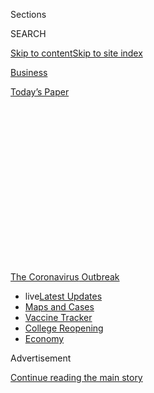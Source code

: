 <div id="app">

<div>

<div>

<div>

<div class="NYTAppHideMasthead css-1q2w90k e1suatyy0">

<div class="section css-ui9rw0 e1suatyy2">

<div class="css-eph4ug er09x8g0">

<div class="css-6n7j50">

</div>

<span class="css-1dv1kvn">Sections</span>

<div class="css-10488qs">

<span class="css-1dv1kvn">SEARCH</span>

</div>

[Skip to content](#site-content)[Skip to site
index](#site-index)

</div>

<div id="masthead-section-label" class="css-1wr3we4 eaxe0e00">

[Business](https://www.nytimes.com/section/business)

</div>

<div class="css-10698na e1huz5gh0">

</div>

</div>

<div id="masthead-bar-one" class="section hasLinks css-15hmgas e1csuq9d3">

<div class="css-uqyvli e1csuq9d0">

</div>

<div class="css-1uqjmks e1csuq9d1">

</div>

<div class="css-9e9ivx">

[](https://myaccount.nytimes.com/auth/login?response_type=cookie&client_id=vi)

</div>

<div class="css-1bvtpon e1csuq9d2">

[Today’s
Paper](https://www.nytimes.com/section/todayspaper)

</div>

</div>

</div>

</div>

<div data-aria-hidden="false">

<div id="site-content" data-role="main">

<div>

<div class="css-1aor85t" style="opacity:0.000000001;z-index:-1;visibility:hidden">

<div class="css-1hqnpie">

<div class="css-epjblv">

<span class="css-17xtcya">[Business](/section/business)</span><span class="css-x15j1o">|</span><span class="css-fwqvlz">Distilleries
Raced to Make Hand Sanitizer for the Pandemic. No
Longer.</span>

</div>

<div class="css-k008qs">

<div class="css-1iwv8en">

<span class="css-18z7m18"></span>

<div>

</div>

</div>

<span class="css-1n6z4y">https://nyti.ms/2XrDIfc</span>

<div class="css-1705lsu">

<div class="css-4xjgmj">

<div class="css-4skfbu" data-role="toolbar" data-aria-label="Social Media Share buttons, Save button, and Comments Panel with current comment count" data-testid="share-tools">

  - 
  - 
  - 
  - 
    
    <div class="css-6n7j50">
    
    </div>

  - 
  - 

</div>

</div>

</div>

</div>

</div>

</div>

<div id="NYT_TOP_BANNER_REGION" class="css-13pd83m">

<div>

<div id="styln-prism-menu-1592847958612" class="section interactive-content interactive-size-medium css-1edisqu">

<div class="css-17ih8de interactive-body">

<div id="scroll-container" class="css-1gj85ro">

[<span class="styln-title-wrap"><span class="css-1pje3qr">The
Coronavirus</span><span class="css-1pje3qr">
Outbreak</span></span>](https://www.nytimes.com/news-event/coronavirus?action=click&pgtype=Article&state=default&region=TOP_BANNER&context=storylines_menu)

  - <span class="css-kqxiym" data-emphasize="true">live</span>[Latest
    Updates](https://www.nytimes.com/2020/08/04/world/coronavirus-cases.html?action=click&pgtype=Article&state=default&region=TOP_BANNER&context=storylines_menu)
  - [Maps and
    Cases](https://www.nytimes.com/interactive/2020/us/coronavirus-us-cases.html?action=click&pgtype=Article&state=default&region=TOP_BANNER&context=storylines_menu)
  - [Vaccine
    Tracker](https://www.nytimes.com/interactive/2020/science/coronavirus-vaccine-tracker.html?action=click&pgtype=Article&state=default&region=TOP_BANNER&context=storylines_menu)
  - [College
    Reopening](https://www.nytimes.com/2020/08/02/us/covid-college-reopening.html?action=click&pgtype=Article&state=default&region=TOP_BANNER&context=storylines_menu)
  - [Economy](https://www.nytimes.com/live/2020/08/04/business/stock-market-today-coronavirus?action=click&pgtype=Article&state=default&region=TOP_BANNER&context=storylines_menu)

</div>

</div>

</div>

</div>

</div>

<div id="top-wrapper" class="css-1sy8kpn">

<div id="top-slug" class="css-l9onyx">

Advertisement

</div>

[Continue reading the main
story](#after-top)

<div class="ad top-wrapper" style="text-align:center;height:100%;display:block;min-height:250px">

<div id="top" class="place-ad" data-position="top" data-size-key="top">

</div>

</div>

<div id="after-top">

</div>

</div>

<div>

<div id="sponsor-wrapper" class="css-1hyfx7x">

<div id="sponsor-slug" class="css-19vbshk">

Supported by

</div>

[Continue reading the main
story](#after-sponsor)

<div id="sponsor" class="ad sponsor-wrapper" style="text-align:center;height:100%;display:block">

</div>

<div id="after-sponsor">

</div>

</div>

<div class="css-186x18t">

</div>

<div class="css-1vkm6nb ehdk2mb0">

# Distilleries Raced to Make Hand Sanitizer for the Pandemic. No Longer.

</div>

Even though coronavirus cases have surged again, craft distilleries say
the business of making the disinfectant has become more difficult.

<div class="css-79elbk" data-testid="photoviewer-wrapper">

<div class="css-z3e15g" data-testid="photoviewer-wrapper-hidden">

</div>

<div class="css-1a48zt4 ehw59r15" data-testid="photoviewer-children">

![<span class="css-16f3y1r e13ogyst0" data-aria-hidden="true">Craft
distilleries like Dark Door Spirits in Tampa, Fla., shifted quickly to
make hand sanitizer. An employee there put stickers on bottles of the
disinfectant before
shipment.</span><span class="css-cnj6d5 e1z0qqy90" itemprop="copyrightHolder"><span class="css-1ly73wi e1tej78p0">Credit...</span><span><span>Eve
Edelheit for The New York
Times</span></span></span>](https://static01.nyt.com/images/2020/07/28/business/00virus-distilleries1/merlin_174824706_9513ed78-510a-479c-84bb-6771cf818c25-articleLarge.jpg?quality=75&auto=webp&disable=upscale)

</div>

</div>

<div class="css-18e8msd">

<div class="css-vp77d3 epjyd6m0">

<div class="css-1baulvz">

By [<span class="css-1baulvz last-byline" itemprop="name">Kellen
Browning</span>](https://www.nytimes.com/by/kellen-browning)

</div>

</div>

  - Aug. 4, 2020, <span class="css-epvm6">5:00 a.m.
    ET</span>

  - 
    
    <div class="css-4xjgmj">
    
    <div class="css-d8bdto" data-role="toolbar" data-aria-label="Social Media Share buttons, Save button, and Comments Panel with current comment count" data-testid="share-tools">
    
      - 
      - 
      - 
      - 
        
        <div class="css-6n7j50">
        
        </div>
    
      - 
      - 
    
    </div>
    
    </div>

</div>

</div>

<div class="section meteredContent css-1r7ky0e" name="articleBody" itemprop="articleBody">

<div class="css-1fanzo5 StoryBodyCompanionColumn">

<div class="css-53u6y8">

As the [coronavirus
pandemic](https://www.nytimes.com/news-event/coronavirus?action=click&pgtype=Article&state=default&module=styln-coronavirus&region=TOP_BANNER&context=storylines_menu)
shuttered bars and restaurants in March, Phil McDaniel’s craft
distillery in St. Augustine, Fla., stopped producing bourbon. Then he
realized there was one alcohol-based product he could make that people
would still clamor for: hand sanitizer.

His [St. Augustine Distillery](http://staugustinedistillery.com/) soon
churned out the first of what became 10,000 gallons of the disinfectant.
With sanitizer in short supply nationwide, he quickly sold and donated
most of the supplies to hospitals and emergency responders along
Florida’s northeastern coast.

“In the beginning, it was just unbelievable, the sort of frenetic demand
that was out there,” said Mr. McDaniel, 62. “It was so gratifying to us
to be able to come in and help.”

But [as virus cases have spiked
again](https://www.nytimes.com/interactive/2020/world/coronavirus-maps.html?action=click&module=Top%20Stories&pgtype=Homepage)
in Florida and other states, Mr. McDaniel said he had no plans to make
more sanitizer. That’s because the early demand he experienced tailed
off in June when large brands like Purell were able to pump out more
product. The price for sanitizer, which had hovered at $50 a gallon,
plunged to around $15 a gallon. Today, he still has about 1,000 gallons
of it, spread between 250-gallon square totes of finished product and
50-gallon drums of ingredients, sitting in a warehouse.

</div>

</div>

<div class="css-1fanzo5 StoryBodyCompanionColumn">

<div class="css-53u6y8">

Mr. McDaniel is one of more than 800 craft distillers across the United
States who leapt into action to help in the first wave of the pandemic,
urged on by federal agencies, but who are now hesitant to invest more
time and money into those efforts. With demand for sanitizer
fluctuating, distillers have faced unforeseen costs and excess supplies
that they could not get rid of.

</div>

</div>

<div class="css-79elbk" data-testid="photoviewer-wrapper">

<div class="css-z3e15g" data-testid="photoviewer-wrapper-hidden">

</div>

<div class="css-1a48zt4 ehw59r15" data-testid="photoviewer-children">

![<span class="css-16f3y1r e13ogyst0" data-aria-hidden="true">St.
Augustine Distillery made 10,000 gallons of disinfectant and distributed
most of the supplies to hospitals and emergency responders along
Florida’s northeastern
coast.</span><span class="css-cnj6d5 e1z0qqy90" itemprop="copyrightHolder"><span class="css-1ly73wi e1tej78p0">Credit...</span><span>St.
Augustine
Distillery</span></span>](https://static01.nyt.com/images/2020/07/28/business/00virus-distilleries2/merlin_175038075_c2418889-c06a-4714-936f-e11485da6256-articleLarge.jpg?quality=75&auto=webp&disable=upscale)

</div>

</div>

<div class="css-1fanzo5 StoryBodyCompanionColumn">

<div class="css-53u6y8">

At the same time, the economics of the $3.2 billion craft beverage
industry have deteriorated. Craft distilleries are often fragile,
mom-and-pop operations with fewer than a dozen employees and their
owners’ life savings invested in the business. Now [battered by months
of lost liquor
sales](https://www.nytimes.com/2020/04/23/dining/drinks/craft-distillers-coronavirus.html),
many cannot afford to spend more on making sanitizer when all they
really want to do is get back to making whiskey to survive.

Their conundrum shows how life has become more complicated as the
pandemic has persisted. What had been a no-brainer good Samaritan
decision to help local communities and nurture a new business has
instead devolved into a messy financial calculus as the hardships of the
crisis continue piling up.

“It feels a little bit like no good deed is going unpunished right now,”
said Spencer Whelan, the director of the Texas Whiskey Association, a
trade group representing some of the state’s distillers.

</div>

</div>

<div class="css-1fanzo5 StoryBodyCompanionColumn">

<div class="css-53u6y8">

The hand sanitizer industry has long been dominated by large companies
like Clorox and Gojo Industries, the maker of Purell. As registered drug
manufacturers, they are subject to rigorous Food and Drug Administration
inspections and reviews that allow them to produce the
disinfectant.

<div id="NYT_MAIN_CONTENT_1_REGION" class="css-9tf9ac">

<div>

<div id="styln-covid-updates-markets" class="section interactive-content interactive-size-medium css-1ftcdic">

<div class="css-17ih8de interactive-body">

<div id="styln-briefing-block">

<div class="briefing-block-header-section">

# [Latest Updates: Economy](https://www.nytimes.com/live/2020/08/04/business/stock-market-today-coronavirus?action=click&pgtype=Article&state=default&region=MAIN_CONTENT_1&context=storylines_live_updates)

</div>

<div class="briefing-block-lb-items">

<div class="briefing-block-update-time active">

[17m
ago](https://www.nytimes.com/live/2020/08/04/business/stock-market-today-coronavirus?action=click&pgtype=Article&state=default&region=MAIN_CONTENT_1&context=storylines_live_updates#the-ad-giant-publicis-has-parted-ways-with-an-executive-over-his-virus-tweets)

</div>

<div>

[The ad giant Publicis has ‘parted ways’ with an executive over his
virus
tweets.](https://www.nytimes.com/live/2020/08/04/business/stock-market-today-coronavirus?action=click&pgtype=Article&state=default&region=MAIN_CONTENT_1&context=storylines_live_updates#the-ad-giant-publicis-has-parted-ways-with-an-executive-over-his-virus-tweets)

</div>

<div class="briefing-block-update-time active">

[1h
ago](https://www.nytimes.com/live/2020/08/04/business/stock-market-today-coronavirus?action=click&pgtype=Article&state=default&region=MAIN_CONTENT_1&context=storylines_live_updates#nbcuniversal-to-cut-about-10-percent-of-its-work-force)

</div>

<div>

[NBCUniversal to cut about 10 percent of its work
force.](https://www.nytimes.com/live/2020/08/04/business/stock-market-today-coronavirus?action=click&pgtype=Article&state=default&region=MAIN_CONTENT_1&context=storylines_live_updates#nbcuniversal-to-cut-about-10-percent-of-its-work-force)

</div>

<div class="briefing-block-update-time active">

[3h
ago](https://www.nytimes.com/live/2020/08/04/business/stock-market-today-coronavirus?action=click&pgtype=Article&state=default&region=MAIN_CONTENT_1&context=storylines_live_updates#loans-are-harder-to-get-even-as-interest-rates-are-low)

</div>

<div>

[Loans are harder to get, even as interest rates are
low.](https://www.nytimes.com/live/2020/08/04/business/stock-market-today-coronavirus?action=click&pgtype=Article&state=default&region=MAIN_CONTENT_1&context=storylines_live_updates#loans-are-harder-to-get-even-as-interest-rates-are-low)

</div>

</div>

<div class="briefing-block-footer">

<div class="briefing-block-footer-meta">

[See more
updates](https://www.nytimes.com/live/2020/08/04/business/stock-market-today-coronavirus?action=click&pgtype=Article&state=default&region=MAIN_CONTENT_1&context=storylines_live_updates)

</div>

<div class="briefing-block-briefinglinks">

<span>More live coverage:</span>
[Global](https://www.nytimes.com/2020/08/04/world/coronavirus-cases.html?action=click&pgtype=Article&state=default&region=MAIN_CONTENT_1&context=storylines_live_updates)

</div>

</div>

</div>

</div>

</div>

</div>

</div>

But the market was shaken up in March when hand sanitizer became scarce
after being snapped up by hospitals, emergency medical workers and
[profiteers](https://www.nytimes.com/2020/03/14/technology/coronavirus-purell-wipes-amazon-sellers.html).
That month, the F.D.A. and the Alcohol and Tobacco Tax and Trade Bureau
issued temporary guidance allowing businesses to start making sanitizer
without needing to undergo the typical inspections and oversight.

For distillers, it turned out that making hand sanitizer was fairly
straightforward. They already had the distilled spirits permits needed
to handle ethanol, the type of alcohol used both for liquor and as a
sanitizer ingredient. They also had the tanks, blending and bottling
equipment necessary for production.

The prospect of replacing liquor revenue with sanitizer sales piqued the
interest of Jonathan Eagan, a co-owner of the [Arizona Distilling
Company](https://azdistilling.com/) in Tempe, Ariz. He spent $50,000 on
alcohol to produce the disinfectant in the spring, and said he quickly
sold enough of it to make up for two months in lost liquor
sales.

</div>

</div>

<div class="css-79elbk" data-testid="photoviewer-wrapper">

<div class="css-z3e15g" data-testid="photoviewer-wrapper-hidden">

</div>

<div class="css-1a48zt4 ehw59r15" data-testid="photoviewer-children">

<div class="css-1xdhyk6 erfvjey0">

<span class="css-1ly73wi e1tej78p0">Image</span>

<div class="css-zjzyr8">

<div data-testid="lazyimage-container" style="height:258.4222222222222px">

</div>

</div>

</div>

<span class="css-16f3y1r e13ogyst0" data-aria-hidden="true">Purell hand
sanitizer at a restaurant in Tulsa, Okla. The early demand that
distilleries experienced for sanitizer tailed off in June when large
brands like Purell were able to ramp up
production.</span><span class="css-cnj6d5 e1z0qqy90" itemprop="copyrightHolder"><span class="css-1ly73wi e1tej78p0">Credit...</span><span>Joseph
Rushmore for The New York Times</span></span>

</div>

</div>

<div class="css-1fanzo5 StoryBodyCompanionColumn">

<div class="css-53u6y8">

That money was crucial, given that bars, restaurants and tours — the
distillers’ main sources of income — were hobbled. In an [April
survey](https://www.distilledspirits.org/news/new-survey-shows-covid-19-creating-severe-financial-hardships-for-craft-distillers/)
of 118 distilleries in 35 states by the Distilled Spirits Council, an
advocacy organization, respondents said 43 percent of their employees
had been laid off and sales had plummeted 64 percent. Two-thirds said
they didn’t expect to be able to stay open in another six months.

But even as distillers ramped up sanitizer production, that lifeline
also started petering out. As panic-buying of the disinfectant leveled
off and production among larger companies stabilized, “the business just
kind of dried up” in the last few weeks, said Mr. Eagan.

</div>

</div>

<div class="css-1fanzo5 StoryBodyCompanionColumn">

<div class="css-53u6y8">

Now as Arizona deals with [new virus
cases](https://www.nytimes.com/interactive/2020/07/09/us/coronavirus-cases-reopening-trends.html),
much of his remaining 1,000 gallons of sanitizer has sat idle. He blamed
the changing demand on the “vacillating” by officials over the
pandemic’s severity and their “flip-flopping” over which businesses
could reopen — and stay open.

“The bigger frustrating issue is the fits and starts,” he said. “A lot
of these bars and restaurants don’t know if they’re open today, if
they’re open tomorrow.”

To help distillers, advocacy groups like the Distilled Spirits Council
have lobbied Congress to provide [economic
relief](https://www.ttb.gov/alcohol/craft-beverage-modernization-and-tax-reform-cbmtra).
They also want the F.D.A. to specify how long it will allow sanitizer
production by distillers to continue, to give the businesses some
certainty.

Some states, like California and many of those in New England, have also
temporarily suspended laws that prohibit distilleries from directly
shipping alcohol to consumers. In states where those rules haven’t been
changed, some distillers said their willingness to make and donate hand
sanitizer during a crisis merited a reprieve from the shipping
restrictions.

Distillers “have absolutely done their civic duty,” said Mr. McDaniel,
who is also president of the Florida Distillers’ Guild, an advocacy
group. Now “they’re all on life support.”

For some distilleries weighing whether to continue sanitizer production,
the decision was easy: no way.

Barry Butler, the owner of [Tarpon Springs
Distillery](https://www.tarponspringsdistillery.net/) in Tarpon Springs,
Fla., had teamed up with a nearby rum distillery to give away about
15,000 gallons of sanitizer and had made $40,000 by selling 10,000
gallons more. But when demand plummeted in June, he returned to
producing moonshine and ouzo, a Greek liquor.

</div>

</div>

<div class="css-1fanzo5 StoryBodyCompanionColumn">

<div class="css-53u6y8">

“It kept the lights on, it kept the guys working and employed when we
were shut down for tours and tasting,” Mr. Butler said of making
sanitizer. But “as a long-term economic solution for a distillery, it’s
not a way to make money.”

Mr. Butler said he dealt with equipment problems, too. The F.D.A.’s
[sanitizer](https://www.fda.gov/media/136118/download) guidelines
require distillers to add a bittering agent like the compound Bitrix to
ensure people don’t try to drink the finished product.

Bitrix is so strong, Mr. Butler said, that any distillery equipment used
to make sanitizer was ruined. “Anything you use for that is now dead
forever,” he said, adding that he threw away stainless steel bottling
hoses that had been
contaminated.

</div>

</div>

<div class="css-79elbk" data-testid="photoviewer-wrapper">

<div class="css-z3e15g" data-testid="photoviewer-wrapper-hidden">

</div>

<div class="css-1a48zt4 ehw59r15" data-testid="photoviewer-children">

<div class="css-1xdhyk6 erfvjey0">

<span class="css-1ly73wi e1tej78p0">Image</span>

<div class="css-zjzyr8">

<div data-testid="lazyimage-container" style="height:257.77777777777777px">

</div>

</div>

</div>

<span class="css-16f3y1r e13ogyst0" data-aria-hidden="true">A Dark Door
Spirits co-owner, Matt Allen, with large containers of hand sanitizer at
the distillery’s warehouse in
Tampa.</span><span class="css-cnj6d5 e1z0qqy90" itemprop="copyrightHolder"><span class="css-1ly73wi e1tej78p0">Credit...</span><span>Eve
Edelheit for The New York Times</span></span>

</div>

</div>

<div class="css-1fanzo5 StoryBodyCompanionColumn">

<div class="css-53u6y8">

Not all distillers have given up on sanitizer. Matt Allen, co-owner of
[Dark Door Spirits](http://darkdoorspirits.com/) in Tampa, said he also
began making sanitizer in the spring and has sold and given away at
least 20,000 gallons to eight cities, 16 counties, the Federal Aviation
Administration and the Postal Service.

When demand declined, he began working to lock in contracts with local
hospitals to buy a guaranteed amount of product going forward.

“We just need some sort of gauge of long-term commitment,” Mr. Allen
said.

Mr. McDaniel’s St. Augustine Distillery, which opened in 2014, is known
for its Florida cane vodka, rum made from Florida molasses and a variety
of bourbons, which are aged for three or more years. One of the state’s
larger craft distilleries, it has attracted tens of thousands of
tourists every year to its headquarters, which once housed an ice
manufacturing plant.

</div>

</div>

<div class="css-1fanzo5 StoryBodyCompanionColumn">

<div class="css-53u6y8">

The business, which initially lost money, has been profitable since the
bourbon finished aging nearly four years ago, Mr. McDaniel said. But
when the pandemic hit, the packed tasting room and tours became just a
memory. In April, Mr. McDaniel slashed advertising and furloughed about
15 of his more than 45 employees.

“It’s terrifying,” he said.

Mr. McDaniel said his sanitizer made enough to cover the cost of what he
donated and a little more. In June, when demand dropped off, he stopped
making it.

St. Augustine Distillery is now producing bourbon again — but it is
seeing only half its normal amount of liquor sales.

“At the end of the day, our core business is making really great
alcohol,” Mr. McDaniel said. “To be able to get back to business and
have demand for that and to sell it profitably is what we’re all looking
for right now.”

</div>

</div>

<div>

</div>

</div>

<div>

</div>

<div>

</div>

<div>

</div>

<div>

<div id="bottom-wrapper" class="css-1ede5it">

<div id="bottom-slug" class="css-l9onyx">

Advertisement

</div>

[Continue reading the main
story](#after-bottom)

<div id="bottom" class="ad bottom-wrapper" style="text-align:center;height:100%;display:block;min-height:90px">

</div>

<div id="after-bottom">

</div>

</div>

</div>

</div>

</div>

## Site Index

<div>

</div>

## Site Information Navigation

  - [© <span>2020</span> <span>The New York Times
    Company</span>](https://help.nytimes.com/hc/en-us/articles/115014792127-Copyright-notice)

<!-- end list -->

  - [NYTCo](https://www.nytco.com/)
  - [Contact
    Us](https://help.nytimes.com/hc/en-us/articles/115015385887-Contact-Us)
  - [Work with us](https://www.nytco.com/careers/)
  - [Advertise](https://nytmediakit.com/)
  - [T Brand Studio](http://www.tbrandstudio.com/)
  - [Your Ad
    Choices](https://www.nytimes.com/privacy/cookie-policy#how-do-i-manage-trackers)
  - [Privacy](https://www.nytimes.com/privacy)
  - [Terms of
    Service](https://help.nytimes.com/hc/en-us/articles/115014893428-Terms-of-service)
  - [Terms of
    Sale](https://help.nytimes.com/hc/en-us/articles/115014893968-Terms-of-sale)
  - [Site
    Map](https://spiderbites.nytimes.com)
  - [Help](https://help.nytimes.com/hc/en-us)
  - [Subscriptions](https://www.nytimes.com/subscription?campaignId=37WXW)

</div>

</div>

</div>

</div>
